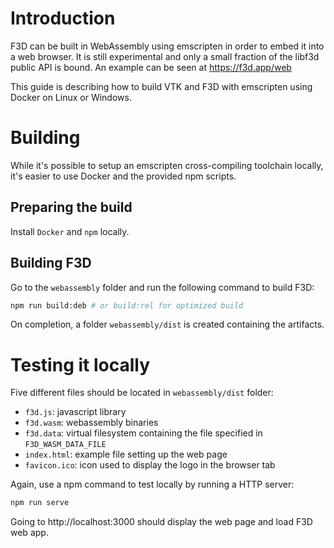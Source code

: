# Introduction

F3D can be built in WebAssembly using emscripten in order to embed it into a web browser.
It is still experimental and only a small fraction of the libf3d public API is bound.
An example can be seen at https://f3d.app/web

This guide is describing how to build VTK and F3D with emscripten using Docker on Linux or Windows.

# Building

While it's possible to setup an emscripten cross-compiling toolchain locally, it's easier to use Docker and the provided npm scripts.

## Preparing the build

Install `Docker` and `npm` locally.

## Building F3D

Go to the `webassembly` folder and run the following command to build F3D:

```sh
npm run build:deb # or build:rel for optimized build
```

On completion, a folder `webassembly/dist` is created containing the artifacts.

# Testing it locally

Five different files should be located in `webassembly/dist` folder:
- `f3d.js`: javascript library
- `f3d.wasm`: webassembly binaries
- `f3d.data`: virtual filesystem containing the file specified in `F3D_WASM_DATA_FILE`
- `index.html`: example file setting up the web page
- `favicon.ico`: icon used to display the logo in the browser tab

Again, use a npm command to test locally by running a HTTP server:

```sh
npm run serve
```

Going to http://localhost:3000 should display the web page and load F3D web app.
